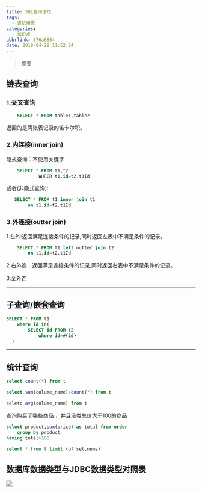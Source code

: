 ```yaml
---
title: SQL查询语句
tags:
  - 语法模板
categories:
  - 知识点
abbrlink: 576a6854
date: 2018-04-29 11:52:24
---
```


> 摘要
<!--more-->
## 链表查询

### 1.交叉查询

```sql
    SELECT * FROM table1,table2
```
返回的是两张表记录的笛卡尔积。

### 2.内连接(inner join)

隐式查询：不使用关键字
```sql
    SELECT * FROM t1,t2
            WHRER t1.id=t2.t1Id
```

或者(非隐式查询):
```sql
   SELECT * FROM t1 inner join t1
        on t1.id=t2.t1Id

```

### 3.外连接(outter join)

1.左外:返回满足连接条件的记录,同时返回左表中不满足条件的记录。
```sql
    SELECT * FROM t1 left outter join t2
        on t1.id=t2.t1Id
```

2.右外连：返回满足连接条件的记录,同时返回右表中不满足条件的记录。

3.全外连

---

## 子查询/嵌套查询

```sql
SELECT * FROM t1
    where id in(
        SELECT id FROM t2
            where id=#{id}
  )
```

---

## 统计查询

```sql
select count(*) from t
```

```sql
select sum(colume_name)/count(*) from t
```

```sql
seletc avg(colume_name) from t
```

查询购买了哪些商品 ，并且没类总价大于100的商品
```sql
select product,sum(price) as total from order
    group by product
having total>100
```


```sql
select * from t limit (offset,nums)
```
## 数据库数据类型与JDBC数据类型对照表

![](https://raw.githubusercontent.com/a347807131/ms/master/images/20200118101053.png)


